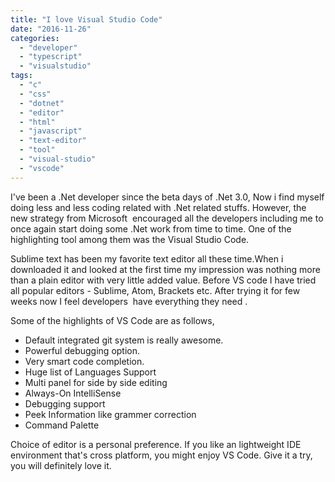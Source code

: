 ```yaml
---
title: "I love Visual Studio Code"
date: "2016-11-26"
categories: 
  - "developer"
  - "typescript"
  - "visualstudio"
tags: 
  - "c"
  - "css"
  - "dotnet"
  - "editor"
  - "html"
  - "javascript"
  - "text-editor"
  - "tool"
  - "visual-studio"
  - "vscode"
---
```


I've been a .Net developer since the beta days of .Net 3.0, Now i find myself doing less and less coding related with .Net related stuffs. However, the new strategy from Microsoft  encouraged all the developers including me to once again start doing some .Net work from time to time. One of the highlighting tool among them was the Visual Studio Code.

Sublime text has been my favorite text editor all these time.When i downloaded it and looked at the first time my impression was nothing more than a plain editor with very little added value. Before VS code I have tried all popular editors - Sublime, Atom, Brackets etc. After trying it for few weeks now I feel developers  have everything they need .

Some of the highlights of VS Code are as follows,

- Default integrated git system is really awesome.
- Powerful debugging option.
- Very smart code completion.
- Huge list of Languages Support
- Multi panel for side by side editing
- Always-On IntelliSense
- Debugging support
- Peek Information like grammer correction
- Command Palette

Choice of editor is a personal preference. If you like an lightweight IDE environment that's cross platform, you might enjoy VS Code. Give it a try, you will definitely love it.

